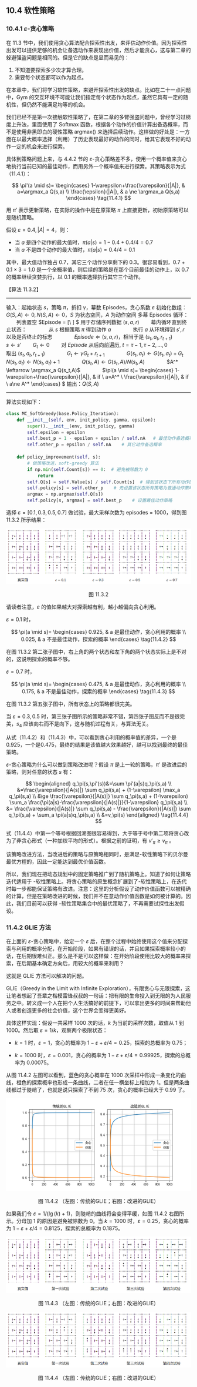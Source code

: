 
## 10.4 软性策略

### 10.4.1 $\varepsilon$-贪心策略

在 11.3 节中，我们使用贪心算法配合探索性出发，来评估动作价值。因为探索性出发可以提供足够的机会让备选动作来表现出价值，然后才能贪心，这与第二章的躲避强盗问题是相同的。但是它的缺点是显而易见的：
1. 不知道要探索多少次才算合理。
2. 需要每个状态都可以作为起点。

在本章中，我们将学习软性策略，来避开探索性出发的缺点。比如在二十一点问题中，Gym 的交互环境不可能让我们指定每个状态作为起点，虽然它具有一定的随机性，但仍然不能满足均等的机会。

我们已经不是第一次接触软性策略了，在第二章的多臂强盗问题中，曾经学习过梯度上升法，里面使用了 Softmax 函数，根据各个动作的价值计算出备选概率，而不是使用非黑即白的硬性策略 argmax() 来选择后续动作。这样做的好处是：一方面在以最大概率选择（利用）了历史表现最好的动作的同时，给其它表现不好的动作一定的机会来进行探索。

具体到策略问题上来，与 4.4.2 节的 $\varepsilon$-贪心策略差不多，使用一个概率值来贪心地执行当前已知的最佳动作，而用另外一个概率值来进行探索。其策略表示为式（11.4.1）：

$$
\pi'(a \mid s)=
\begin{cases}
1-\varepsilon+\frac{\varepsilon}{|A|}, & a=\argmax_a Q(s,a)
\\
\frac{\epsilon}{|A|}, & a \ne \argmax_a Q(s,a)
\end{cases}
\tag{11.4.1}
$$

用 $\pi'$ 表示更新策略，在实际的操作中是在原策略 $\pi$ 上直接更新，初始原策略可以是随机策略。

假设 $\varepsilon=0.4,|A|=4$，则：
- 当 $a$ 是四个动作的最大值时，$\pi(a|s)=1-0.4+0.4/4=0.7$
- 当 $a$ 不是四个动作的最大值时，$\pi(a|s)=0.4/4=0.1$

其中，最大值动作独占 0.7，其它三个动作分享剩下的 0.3。很容易看到，$0.7+0.1 \times 3=1.0$ 是一个全概率值，则后续的策略是在那个目前最佳的动作上，以 0.7 的概率继续贪婪执行，以 0.1 的概率选择执行其它三个动作。


【算法 11.3.2】

---

输入：起始状态 $s$，策略 $\pi$，折扣 $\gamma$，幕数 Episodes，贪心系数 $\varepsilon$
初始化数组：$G(S,A) \leftarrow 0, N(S,A) \leftarrow 0$，$S$ 为状态空间，$A$ 为动作空间
多幕 Episodes 循环：
　　列表置空 $Episode = [\ ] $ 用于存储序列数据 $(s,a,r)$
　　幕内循环直到终止状态：
　　　　从 $s$ 根据策略 $\pi$ 得到动作 $a$
　　　　执行 $a$ 从环境得到 $s',r$ 以及是否终止的标志
　　　　$Episode \Leftarrow (s,a,r)$，相当于是 $(s_t,a_t,r_{t+1})$
　　　　$s \leftarrow s'$
　　$G_t \leftarrow 0$
　　对 $Episode$ 从后向前遍历, $t=\tau-1,\tau-2,...,0$
　　　　取出 $(s_t,a_t,r_{t+1})$
　　　　$G_t \leftarrow \gamma G_t+r_{t+1}$
　　　　$G(s_t,a_t) \leftarrow G(s_t,a_t)+G_t$
　　　　$N(s_t,a_t) \leftarrow N(s_t,a_t)+1$
　　　　$Q(s_t,A) \leftarrow G(s_t,A)/N(s_t,A)$
　　　　$A^* \leftarrow \argmax_a Q(s_t,A)$
　　　　$\pi(a \mid s)=
\begin{cases}
1-\varepsilon+\frac{\varepsilon}{|A|}, & if \ a=A^*
\\
\frac{\varepsilon}{|A|}, & if \ a\ne A^*
\end{cases}
$
输出：$Q(S,A)$

---

算法实现如下：

```python
class MC_SoftGreedy(base.Policy_Iteration):
    def __init__(self, env, init_policy, gamma, epsilon):
        super().__init__(env, init_policy, gamma)
        self.epsilon = epsilon
        self.best_p = 1 - epsilon + epsilon / self.nA   # 最佳动作备选概率 
        self.other_p = epsilon / self.nA    # 其它动作备选概率        

    def policy_improvement(self, s):
        # 做策略改进，soft-greedy 算法
        if np.min(self.Count[s]) == 0:  # 避免被除数为 0
            return
        self.Q[s] = self.Value[s] / self.Count[s]  # 得到该状态下所有动作的 q 值
        self.policy[s] = self.other_p    # 先设置该状态所有策略为普通动作策略
        argmax = np.argmax(self.Q[s])
        self.policy[s, argmax] = self.best_p    # 设置最佳动作策略
```

选择 $\varepsilon=[0.1, 0.3, 0.5, 0.7]$ 做试验，最大采样次数为 episodes = 1000，得到图 11.3.2 所示结果：

<center>
<img src="./img/GridWorld44_SoftGreedy.png">

图 11.3.2
</center>

请读者注意，$\varepsilon$ 的值如果越大对探索越有利，越小越偏向贪心利用。

$\varepsilon=0.1$ 时，

$$
\pi(a \mid s)=
\begin{cases}
0.925, & a 是最佳动作，贪心利用的概率
\\
0.025, & a 不是最佳动作，探索的概率
\end{cases}
\tag{11.4.2}
$$

在图 11.3.2 第二张子图中，右上角的两个状态和左下角的两个状态实际上是不对的，这说明探索的概率不够。

$\varepsilon=0.7$ 时，

$$
\pi(a \mid s)=
\begin{cases}
0.475, & a 是最佳动作，贪心利用的概率
\\
0.175, & a 不是最佳动作，探索的概率
\end{cases}
\tag{11.4.3}
$$

在图 11.3.2 第五张子图中，所有状态上的策略都很完美。

当 $\varepsilon=0.3,0.5$ 时，第三张子图所示的策略非常不错，第四张子图反而不是很完美，$s_4$ 应该向右而不是向下，这与随机过程有关，与算法无关。

从式（11.4.2）和（11.4.3）中，可以看到贪心利用的概率值的差异，一个是0.925，一个是0.475，最终的结果是该值越大效果越好，越可以找到最终的最佳策略。

$\varepsilon$-贪心策略为什么可以做到策略改进呢？假设 $\pi$ 是上一轮的策略，$\pi'$ 是改进后的策略，则对任意的状态 $s$ 有：

$$
\begin{aligned}
q_\pi(s,\pi'(s))&=\sum \pi'(a|s)q_\pi(s,a)
\\
&=\frac{\varepsilon}{|A(s)|} \sum q_\pi(s,a) + (1-\varepsilon) \max_a q_\pi(s,a)
\\
&\ge \frac{\varepsilon}{|A(s)|} \sum q_\pi(s,a) + (1-\varepsilon) \sum_a \frac{\pi(a|s)-\frac{\varepsilon}{|A(s)|}}{1-\varepsilon} q_\pi(s,a)
\\
&= \frac{\varepsilon}{|A(s)|} \sum q_\pi(s,a) - \frac{\varepsilon}{|A(s)|} \sum q_\pi(s,a) + \sum_a \pi(a|s)q_\pi(s,a)
\\
&=v_\pi(s)
\end{aligned}
\tag{11.4.4}
$$

式（11.4.4）中第一个等号根据回溯图很容易得到，大于等于号中第二项将贪心改为了非贪心形式（一种加权平均的形式）。根据之前的证明，有 $v'_\pi \ge v_\pi$ 。

该策略改进方法，当改进后的策略与原策略相同时，是满足-软性策略下的贝尔曼最优方程的，因此一定能达到最优价值函数。

所以，我们现在把动态规划中的固定策略推广到了随机策略上。知道了如何让策略迭代适用于 -软性策略上。将贪心策略的原生概念扩展到了-软性策略上，在迭代时每一步都能保证策略有改进。注意：这里的分析假设了动作价值函数可以被精确的计算，但是在策略改进的时候，我们并不在意动作价值函数是如何被计算的。因此，我们目前可以获得 -软性策略集合中的最优策略了，不再需要试探性出发假设。


### 11.4.2 GLIE 方法

在上面的 $\varepsilon$-贪心策略中，给定一个 $\varepsilon$ 后，在整个过程中始终使用这个值来分配探索与利用的概率分配，在开始阶段，如果有错误的话，并且如果探索概率较小的话，在后期很难纠正。那么是不是可以这样做：在开始阶段使用比较大的概率来探索，在后期基本确定方向后，用较大的概率来利用？

这就是 GLIE 方法可以解决的问题。

GLIE（Greedy in the Limit with Infinite Exploration），有限贪心与无限探索，这让笔者想起了吾辈之楷模雷锋叔叔的一句话：把有限的生命投入到无限的为人民服务之中。转义成一个人在把个人生活搞好的前提下，可以拿出更多的时间来帮助他人或者创造更多的社会价值，这个世界会变得更美好。

具体这样实现：假设一共采样 1000 次的话，$k$ 为当前的采样次数，取值从 1 到 1000。然后取 $\varepsilon=1/k$，观察两个极限状态：

- $k=1$ 时，$\varepsilon=1$，贪心的概率为 $1-\varepsilon+\varepsilon/4=0.25$，探索的总概率为 $0.75$；

- $k=1000$ 时，$\varepsilon=0.001$，贪心的概率为 $1-\varepsilon+\varepsilon/4=0.99925$，探索的总概率为 $0.00075$。

从图 11.4.2 左图可以看到，蓝色的贪心概率在 1000 次采样中形成一条变化的曲线，橙色的探索概率也形成一条曲线，二者在任一横坐标上相加为 1。但是两条曲线都过于陡峭了，也就是说只探索了不到 75 次，贪心的概率已经大于 0.99 了。

<center>
<img src="./img/GLIE1.png">

图 11.4.2
（左图：传统的GLIE；右图：改进的GLIE）
</center>

如果我们令 $\varepsilon=1/(\lg(k)+1)$，则陡峭的曲线将会变得平缓，如图 11.4.2 右图所示。分母加 1 的原因是避免被除数为 0。当 $k=1000$ 时，$\varepsilon=0.25$，贪心的概率为 $1-\varepsilon+\varepsilon/4=0.8125$，探索的总概率为 $0.1875$。


<center>
<img src="./img/MC_GLIE_Standard.png">

图 11.4.3
（左图：传统的GLIE；右图：改进的GLIE）
</center>



<center>
<img src="./img/MC_GLIE_Improved.png">

图 11.4.4
（左图：传统的GLIE；右图：改进的GLIE）
</center>

